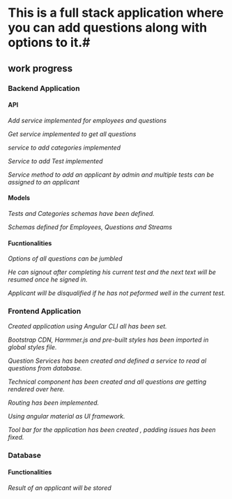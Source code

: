 # This is a full stack application where you can add questions along with options to it.#

## work progress ##

### Backend Application ###

#### API ####

*Add service implemented for employees and questions*

*Get service implemented to get all questions*

*service to add categories implemented*

*Service to add Test implemented*

*Service method to add an applicant by admin and multiple tests can be assigned to an applicant*


#### Models ####

*Tests and Categories schemas have been defined.*

*Schemas defined for Employees, Questions and Streams*


#### Fucntionalities ####

*Options of all questions can be jumbled*

*He can signout after completing his current test and the next text will be resumed once he signed in.*

*Applicant will be disqualified if he has not peformed well in the current test.*




### Frontend Application ###

*Created application using Angular CLI all has been set.*

*Bootstrap CDN, Harmmer.js and pre-built styles has been imported in global styles file.*

*Question Services has been created and defined a service to read al questions from database.*

*Technical component has been created and all questions are getting rendered over here.*

*Routing has been implemented.*

*Using angular material as UI framework.*

*Tool bar for the application has been created , padding issues has been fixed.*





### Database ###

#### Functionalities ####

*Result of an applicant will be stored*